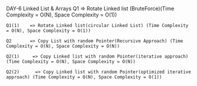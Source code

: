 DAY-6 Linked List & Arrays
    Q1       => Rotate Linked list (BruteForce)(Time Complexity = O(N), Space Complexity = O(1))

    Q1(1)    => Rotate Linked list(circular Linked List) (Time Complexity = O(N), Space Complexity = O(1)) 

    Q2       => Copy List with random Pointer(Recursive Approach) (Time Complexity = O(N), Space Complexity = O(N))

    Q2(1)     => Copy Linked list with random Pointer(iterative approach) (Time Complexity = O(N), Space Complexity = O(N))

    Q2(2)      => Copy Linked list with random Pointer(optimized iterative approach) (Time Complexity = O(N), Space Complexity = O(1))

    